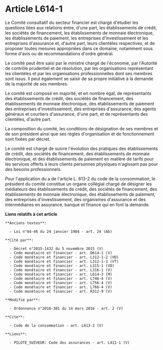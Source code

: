 # Article L614-1

Le Comité consultatif du secteur financier est chargé d'étudier les questions liées aux relations entre, d'une part, les
établissements de crédit, les sociétés de financement, les établissements de monnaie électronique, les établissements de
paiement, les entreprises d'investissement et les entreprises d'assurance et, d'autre part, leurs clientèles respectives, et
de proposer toutes mesures appropriées dans ce domaine, notamment sous forme d'avis ou de recommandations d'ordre général. 

Le comité peut être saisi par le ministre chargé de l'économie, par l'Autorité de contrôle prudentiel et de résolution, par
les organisations représentant les clientèles et par les organisations professionnelles dont ses membres sont issus. Il peut
également se saisir de sa propre initiative à la demande de la majorité de ses membres. 

Le comité est composé en majorité, et en nombre égal, de représentants des établissements de crédit, des sociétés de
financement, des établissements de monnaie électronique, des établissements de paiement des entreprises d'investissement, des
entreprises d'assurance, des agents généraux et courtiers d'assurance, d'une part, et de représentants des clientèles,
d'autre part. 

La composition du comité, les conditions de désignation de ses membres et de son président ainsi que ses règles
d'organisation et de fonctionnement sont fixées par décret. 

Le comité est chargé de suivre l'évolution des pratiques des établissements de crédit, des sociétés de financement, des
établissements de monnaie électronique, et des établissements de paiement en matière de tarifs pour les services offerts à
leurs clients personnes physiques n'agissant pas pour des besoins professionnels. 

Pour l'application du a de l'article L. 613-2 du code de la consommation, le président du comité constitue un organe
collégial chargé de désigner les médiateurs des établissements de crédit, des sociétés de financement, des établissements de
monnaie électronique, des établissements de paiement, des entreprises d'investissement, des organismes d'assurance et des
intermédiaires en assurance, banque et finance qui en font la demande.

**Liens relatifs à cet article**

	**Anciens textes**:

	  - Loi n°84-46 du 24 janvier 1984 - art. 24 (Ab)

	**Cité par**:

	  - Décret n°2015-1432 du 5 novembre 2015 (V)
	  - Code monétaire et financier - art. D614-1 (V)
	  - Code monétaire et financier - art. L312-1-2 (VD)
	  - Code monétaire et financier - art. L312-1-3 (VT)
	  - Code monétaire et financier - art. L315-1 (VD)
	  - Code monétaire et financier - art. L316-1 (V)
	  - Code monétaire et financier - art. L614-3 (M)
	  - Code monétaire et financier - art. L746-4 (V)
	  - Code monétaire et financier - art. L756-4 (V)
	  - Code monétaire et financier - art. L766-4 (V)
	  - Code monétaire et financier - art. R312-9 (V)

	**Modifié par**:

	  - Ordonnance n°2016-301 du 14 mars 2016 - art. 2 (V)

	**Cite**:

	  - Code de la consommation - art. L613-2 (V)

	**Liens**:

	  - PILOTE_SUIVEUR: Code des assurances - art. L411-1 (V)
